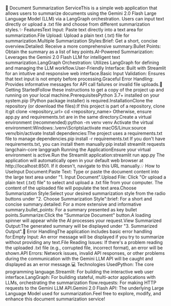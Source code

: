📄 Document Summarization ServiceThis is a simple web application that allows users to summarize documents using the Gemini 2.0 Flash Large Language Model (LLM) via a LangGraph orchestration. Users can input text directly or upload a .txt file and choose from different summarization styles.✨ FeaturesText Input: Paste text directly into a text area for summarization.File Upload: Upload a plain text (.txt) file for summarization.Multiple Summarization Styles:Brief: Get a short, concise overview.Detailed: Receive a more comprehensive summary.Bullet Points: Obtain the summary as a list of key points.AI-Powered Summarization: Leverages the Gemini 2.0 Flash LLM for intelligent text summarization.LangGraph Orchestration: Utilizes LangGraph for defining and managing the LLM workflow.User-Friendly Interface: Built with Streamlit for an intuitive and responsive web interface.Basic Input Validation: Ensures that text input is not empty before processing.Graceful Error Handling: Provides informative messages for API call failures or invalid file uploads.🚀 Getting StartedFollow these instructions to get a copy of the project up and running on your local machine.PrerequisitesPython 3.7+ installed on your system.pip (Python package installer) is required.InstallationClone the repository (or download the files):If this project is part of a repository, clone it:git clone <repository_url>
cd <repository_name>
Otherwise, ensure app.py and requirements.txt are in the same directory.Create a virtual environment (recommended):python -m venv venv
Activate the virtual environment:Windows:.\venv\Scripts\activate
macOS/Linux:source venv/bin/activate
Install dependencies:The project uses a requirements.txt file to manage dependencies.pip install -r requirements.txt
If you don't have requirements.txt, you can install them manually:pip install streamlit requests langchain-core langgraph
Running the ApplicationEnsure your virtual environment is active.Run the Streamlit application:streamlit run app.py
The application will automatically open in your default web browser at http://localhost:8501. If it doesn't, navigate to this URL manually.💡 How to UseInput Document:Paste Text: Type or paste the document content into the large text area under "1. Input Document".Upload File: Click "Or upload a plain text (.txt) file" to select and upload a .txt file from your computer. The content of the uploaded file will populate the text area.Choose Summarization Style:Select your desired summarization style from the radio buttons under "2. Choose Summarization Style":brief: For a short and concise summary.detailed: For a more extensive and informative summary.bullet_points: For a summary presented as key bullet points.Summarize:Click the "Summarize Document" button.A loading spinner will appear while the AI processes your request.View Summarized Output:The generated summary will be displayed under "3. Summarized Output".🚧 Error HandlingThe application includes basic error handling for:Empty Input: An error message will be displayed if you try to summarize without providing any text.File Reading Issues: If there's a problem reading the uploaded .txt file (e.g., corrupted file, incorrect format), an error will be shown.API Errors: Network issues, invalid API responses, or other problems during the communication with the Gemini LLM API will be caught and displayed as an error message.💻 Technologies UsedPython: The core programming language.Streamlit: For building the interactive web user interface.LangGraph: For building stateful, multi-actor applications with LLMs, orchestrating the summarization flow.requests: For making HTTP requests to the Gemini LLM API.Gemini 2.0 Flash API: The underlying Large Language Model used for summarization.Feel free to explore, modify, and enhance this document summarization service!